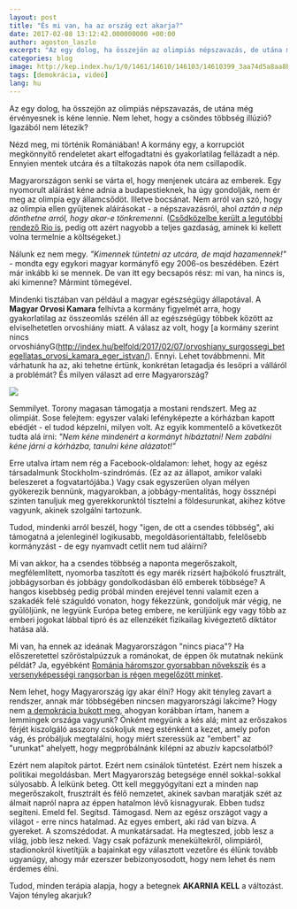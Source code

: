 ```yaml
---
layout: post
title: "És mi van, ha az ország ezt akarja?"
date: 2017-02-08 13:12:42.000000000 +00:00
author: agoston_laszlo
excerpt: "Az egy dolog, ha összejön az olimpiás népszavazás, de utána még érvényesnek is kéne lennie. Nem lehet, hogy a csöndes többség illúzió? Igazából nem létezik?"
categories: blog
image: http://kep.index.hu/1/0/1461/14610/146103/14610399_3aa74d5a8aa8b5f7d886091dc219162b_x.jpg
tags: [demokrácia, videó]
lang: hu
---
```


Az egy dolog, ha összejön az olimpiás népszavazás, de utána még érvényesnek is kéne lennie. Nem lehet, hogy a csöndes többség illúzió? Igazából nem létezik?

Nézd meg, mi történik Romániában! A kormány egy, a korrupciót megkönnyítő rendeletet akart elfogadtatni és gyakorlatilag fellázadt a nép. Ennyien mentek utcára és a tiltakozás napok óta nem csillapodik. 

<div class="fb-video" data-href="https://www.facebook.com/hu.euronews/videos/10154656001413110/"  
  data-allowfullscreen="true" data-width="500"></div>
  
Magyarországon senki se várta el, hogy menjenek utcára az emberek. Egy nyomorult aláírást kéne adnia a budapestieknek, ha úgy gondolják, nem ér meg az olimpia egy államcsődöt. Illetve bocsánat. Nem arról van szó, hogy az olimpia ellen gyűjtenek aláírásokat - a népszavazásról, ahol *aztán a nép dönthetne arról, hogy akar-e tönkremenni.* ([Csődközelbe került a legutóbbi rendező Rio is](http://24.hu/fn/gazdasag/2016/08/29/csodkozelbe-kerult-rio-az-olimpia-miatt/), pedig ott azért nagyobb a teljes gazdaság, aminek ki kellett volna termelnie a költségeket.)

Nálunk ez nem megy. *"Kimennek tüntetni az utcára, de majd hazamennek!"* - mondta egy egykori magyar kormányfő egy 2006-os beszédében. Ezért már inkább ki se mennek. De van itt egy becsapós rész: mi van, ha nincs is, aki kimenne? Mármint tömegével.

Mindenki tisztában van például a magyar egészségügy állapotával. A **Magyar Orvosi Kamara** felhívta a kormány figyelmét arra, hogy gyakorlatilag az összeomlás szélén áll az egészségügy többek között az elviselhetetlen orvoshiány miatt. A válasz az volt, hogy [a kormány szerint nincs orvoshiányG(http://index.hu/belfold/2017/02/07/orvoshiany_surgossegi_betegellatas_orvosi_kamara_eger_istvan/). Ennyi. Lehet továbbmenni. Mit várhatunk ha az, aki tehetne értünk, konkrétan letagadja és lesöpri a válláról a problémát? És milyen választ ad erre Magyarország?

![](http://agostonlaszlo.hu/images/tamogatottsag.jpg.jpg)

Semmilyet. Torony magasan támogatja a mostani rendszert. Meg az olimpiát.
Sose felejtem: egyszer valaki lefényképezte a kórházban kapott ebédjét - el tudod képzelni, milyen volt. Az egyik kommentelő a következőt tudta alá írni: *"Nem kéne mindenért a kormányt hibáztatni! Nem zabálni kéne járni a kórházba, tanulni kéne alázatot!"*

Erre utalva írtam nem rég a Facebook-oldalamon: lehet, hogy az egész társadalmunk Stockholm-szindrómás. (Ez az az állapot, amikor valaki beleszeret a fogvatartójába.) Vagy csak egyszerűen olyan mélyen gyökerezik bennünk, magyarokban, a jobbágy-mentalitás, hogy össznépi szinten tanuljuk meg gyerekkorunktól tisztelni a földesurunkat, akihez kötve vagyunk, akinek szolgálni tartozunk. 

Tudod, mindenki arról beszél, hogy "igen, de ott a csendes többség", aki támogatná a jelenleginél logikusabb, megoldásorientáltabb, felelősebb kormányzást - de egy nyamvadt cetlit nem tud aláírni? 

Mi van akkor, ha a csendes többség a naponta megerőszakolt, megfélemlített, nyomorba taszított és egy marék rizsért hajbókoló frusztrált, jobbágysorban és jobbágy gondolkodásban élő emberek többsége? A hangos kisebbség pedig próbál minden erejével tenni valamit ezen a szakadék felé száguldó vonaton, hogy fékezzünk, gondoljuk már végig, ne gyűlöljünk, ne legyünk Európa beteg embere, ne kerüljünk egy vagy több az emberi jogokat lábbal tipró és az ellenzékét fizikailag kivégeztető diktátor hatása alá. 

Mi van, ha ennek az ideának Magyarországon "nincs piaca"? Ha előszeretettel szőröstalpúzzuk a románokat, de éppen ők mutatnak nekünk példát? Ja, egyébként [Románia háromszor gyorsabban növekszik](http://www.vg.hu/gazdasag/makrogazdasag/tobb-mint-haromszor-akkorat-nott-a-roman-gazdasag-mint-a-magyar-474018) és a [versenyképességi rangsorban is régen megelőzött minket](http://www.maszol.ro/index.php/gazdasag/53759-versenykepessegben-romania-megel-zi-magyarorszagot).

Nem lehet, hogy Magyarország így akar élni? Hogy akit tényleg zavart a rendszer, annak már többségében nincsen magyarországi lakcíme? Hogy nem [a demokrácia bukott meg](http://agostonlaszlo.hu/blog/a-demokracia-megbukott/), ahogyan korábban írtam, hanem a lemmingek országa vagyunk? Önként megyünk a kés alá; mint az erőszakos férjét kiszolgáló asszony csókoljuk meg esténként a kezet, amely pofon vág, és próbáljuk megtalálni, hogy miért szeressük az "embert" az "urunkat" ahelyett, hogy megpróbálnánk kilépni az abuzív kapcsolatból?

Ezért nem alapítok pártot. Ezért nem csinálok tüntetést. Ezért nem hiszek a politikai megoldásban. Mert Magyarország betegsége ennél sokkal-sokkal súlyosabb. A lelkünk beteg. Ott kell meggyógyítani ezt a minden nap megerőszakolt, frusztrált és félő nemzetet, akinek savban maratják szét az álmait napról napra az éppen hatalmon lévő kisnagyurak. Ebben tudsz segíteni. Emeld fel. Segítsd. Támogasd. Nem az egész országot vagy a világot - erre nincs hatalmad. Az egyes embert, aki rád van bízva. A gyereket. A szomszédodat. A munkatársadat. Ha megteszed, jobb lesz a világ, jobb lesz neked. Vagy csak pofázunk menekültekről, olimpiáról, stadionokról kivetítjük a bajainkat egy választott vezetőre és élünk tovább ugyanúgy, ahogy már ezerszer bebizonyosodott, hogy nem lehet és nem érdemes élni.

Tudod, minden terápia alapja, hogy a betegnek **AKARNIA KELL** a változást. Vajon tényleg akarjuk?

